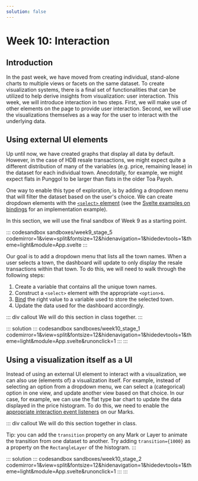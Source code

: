 ```yaml
---
solution: false
---
```

# Week 10: Interaction

## Introduction
In the past week, we have moved from creating individual, stand-alone charts to multiple views or facets on the same dataset. To create visualization systems, there is a final set of functionalities that can be utilized to help derive insights from visualization: user interaction. This week, we will introduce interaction in two steps. First, we will make use of other elements on the page to provide user interaction. Second, we will use the visualizations themselves as a way for the user to interact with the underlying data.

## Using external UI elements
Up until now, we have created graphs that display all data by default. However, in the case of HDB resale transactions, we might expect quite a different distribution of many of the variables (e.g. price, remaining lease) in the dataset for each individual town. Anecdotally, for example, we might expect flats in Punggol to be larger than flats in the older Toa Payoh.

One way to enable this type of exploration, is by adding a dropdown menu that will filter the dataset based on the user's choice. We can create dropdown elements with the [`<select>` element](https://developer.mozilla.org/en-US/docs/Web/HTML/Element/select) (see the [Svelte examples on bindings](https://svelte.dev/examples#select-bindings) for an implementation example). 

In this section, we will use the final sandbox of Week 9 as a starting point.

::: codesandbox sandboxes/week9_stage_5 codemirror=1&view=split&fontsize=12&hidenavigation=1&hidedevtools=1&theme=light&module=App.svelte
:::

Our goal is to add a dropdown menu that lists all the town names. When a user selects a town, the dashboard will update to only display the resale transactions within that town. To do this, we will need to walk through the following steps:

1. Create a variable that contains all the unique town names.
2. Construct a `<select>` element with the appropriate `<option>`s.
3. [Bind](https://svelte.dev/docs#bind_element_property) the right value to a variable used to store the selected town.
4. Update the data used for the dashboard accordingly.

::: div callout
We will do this section in class together.
:::

::: solution
::: codesandbox sandboxes/week10_stage_1 codemirror=1&view=split&fontsize=12&hidenavigation=1&hidedevtools=1&theme=light&module=App.svelte&runonclick=1
:::
:::

## Using a visualization itself as a UI
Instead of using an external UI element to interact with a visualization, we can also use (elements of) a visualization itself. For example, instead of selecting an option from a dropdown menu, we can select a (categorical) option in one view, and update another view based on that choice. In our case, for example, we can use the flat type bar chart to update the data displayed in the price histogram. To do this, we need to enable the [appropriate interaction event listeners](https://florence-docs.netlify.com/docs/concepts/interactivity) on our Marks.

::: div callout
We will do this section together in class.

Tip: you can add the `transition` property on any Mark or Layer to animate the transition from one dataset to another. Try adding `transition={1000}` as a property on the `RectangleLayer` of the histogram. 
:::

::: solution
::: codesandbox sandboxes/week10_stage_2 codemirror=1&view=split&fontsize=12&hidenavigation=1&hidedevtools=1&theme=light&module=App.svelte&runonclick=1
:::
:::